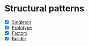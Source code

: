 # Structural patterns

- [x] [Singleton](./1-creational/1-singleton/singleton.md)
- [x] [Prototype](./1-creational/2-prototype/prototype.md)
- [x] [Factory](./1-creational/3-factory/factory.md)
- [x] [Builder](./1-creational.md/4-builder/builder.md)
